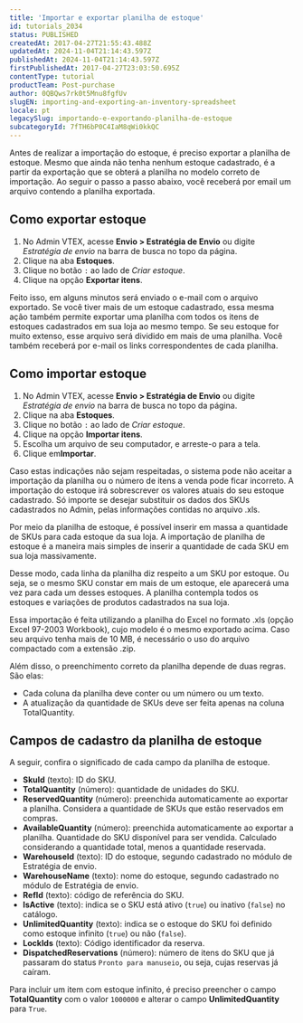 ```yaml
---
title: 'Importar e exportar planilha de estoque'
id: tutorials_2034
status: PUBLISHED
createdAt: 2017-04-27T21:55:43.488Z
updatedAt: 2024-11-04T21:14:43.597Z
publishedAt: 2024-11-04T21:14:43.597Z
firstPublishedAt: 2017-04-27T23:03:50.695Z
contentType: tutorial
productTeam: Post-purchase
author: 0QBQws7rk0t5Mnu8fgfUv
slugEN: importing-and-exporting-an-inventory-spreadsheet
locale: pt
legacySlug: importando-e-exportando-planilha-de-estoque
subcategoryId: 7fTH6bP0C4IaM8qWi0kkQC
---
```


Antes de realizar a importação do estoque, é preciso exportar a planilha de estoque. Mesmo que ainda não tenha nenhum estoque cadastrado, é a partir da exportação que se obterá a planilha no modelo correto de importação. Ao seguir o passo a passo abaixo, você receberá por email um arquivo contendo a planilha exportada.

## Como exportar estoque

1. No Admin VTEX, acesse **Envio > Estratégia de Envio** ou digite *Estratégia de envio* na barra de busca no topo da página.    
2. Clique na aba **Estoques**.
3. Clique no botão `:` ao lado de *Criar estoque*.
4. Clique na opção **Exportar itens**.

Feito isso, em alguns minutos será enviado o e-mail com o arquivo exportado.
Se você tiver mais de um estoque cadastrado, essa mesma ação também permite exportar uma planilha com todos os itens de estoques cadastrados em sua loja ao mesmo tempo. Se seu estoque for muito extenso, esse arquivo será dividido em mais de uma planilha. Você também receberá por e-mail os links correspondentes de cada planilha.

## Como importar estoque

1. No Admin VTEX, acesse **Envio > Estratégia de Envio** ou digite *Estratégia de envio* na barra de busca no topo da página.   
2. Clique na aba **Estoques**.  
3. Clique no botão `:` ao lado de *Criar estoque*.  
4. Clique na opção **Importar itens**.  
5. Escolha um arquivo de seu computador, e arreste-o para a tela.   
6. Clique em**Importar**.  

<div class=”alert alert-warning”>
Caso estas indicações não sejam respeitadas, o sistema pode não aceitar a importação da planilha ou o número de itens a venda pode ficar incorreto.
A importação do estoque irá sobrescrever os valores atuais do seu estoque cadastrado. Só importe se desejar substituir os dados dos SKUs cadastrados no Admin, pelas informações contidas no arquivo .xls.
</div>

Por meio da planilha de estoque, é possível inserir em massa a quantidade de SKUs para cada estoque da sua loja. A importação de planilha de estoque é a maneira mais simples de inserir a quantidade de cada SKU em sua loja massivamente.  

Desse modo, cada linha da planilha diz respeito a um SKU por estoque. Ou seja, se o mesmo SKU constar em mais de um estoque, ele aparecerá uma vez para cada um desses estoques.  A planilha contempla todos os estoques e variações de produtos cadastrados na sua loja.

Essa importação é feita utilizando a planilha do Excel no formato .xls (opção Excel 97-2003 Workbook), cujo modelo é o mesmo exportado acima. Caso seu arquivo tenha mais de 10 MB, é necessário o uso do arquivo compactado com a extensão .zip.

Além disso, o preenchimento correto da planilha depende de duas regras. São elas:

- Cada coluna da planilha deve conter ou um número ou um texto.
- A atualização da quantidade de SKUs deve ser feita apenas na coluna TotalQuantity.

## Campos de cadastro da planilha de estoque

A seguir, confira o significado de cada campo da planilha de estoque.

- **SkuId** (texto): ID do SKU.  
- **TotalQuantity** (número): quantidade de unidades do SKU.  
- **ReservedQuantity** (número): preenchida automaticamente ao exportar a planilha. Considera a quantidade de SKUs que estão reservados em compras.   
- **AvailableQuantity** (número): preenchida automaticamente ao exportar a planilha. Quantidade do SKU disponível para ser vendida. Calculado considerando a quantidade total, menos a quantidade reservada.  
- **WarehouseId** (texto): ID do estoque, segundo cadastrado no módulo de Estratégia de envio.  
- **WarehouseName** (texto): nome do estoque, segundo cadastrado no módulo de Estratégia de envio.  
- **RefId** (texto): código de referência do SKU.  
- **IsActive** (texto): indica se o SKU está ativo (`true`) ou inativo (`false`) no catálogo.  
- **UnlimitedQuantity** (texto): indica se o estoque do SKU foi definido como estoque infinito (`true`) ou não (`false`).  
- **LockIds** (texto): Código identificador da reserva.  
- **DispatchedReservations** (número): número de itens do SKU que já passaram do status `Pronto para manuseio`, ou seja, cujas reservas já caíram.  

<div class = "alert alert-info">
  Para incluir um item com estoque infinito, é preciso preencher o campo <b>TotalQuantity</b> com o valor <code>1000000</code> e alterar o campo <b>UnlimitedQuantity</b> para <code>True</code>. 
</div>
